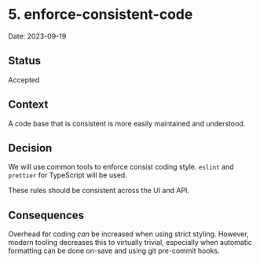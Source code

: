 # 5. enforce-consistent-code

Date: 2023-09-19

## Status

Accepted

## Context

A code base that is consistent is more easily maintained and understood.

## Decision

We will use common tools to enforce consist coding style.
`eslint` and `prettier` for TypeScript will be used.

These rules should be consistent across the UI and API.

## Consequences

Overhead for coding _can_ be increased when using strict styling.
However, modern tooling decreases this to virtually trivial,
especially when automatic formatting can be done on-save and using git pre-commit hooks.
